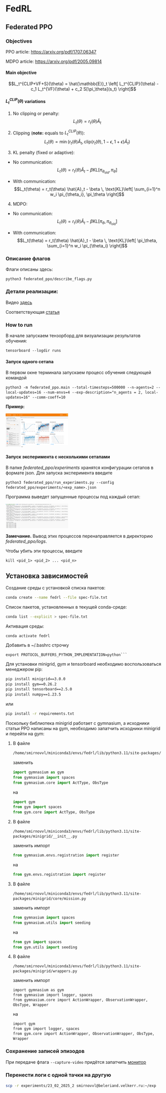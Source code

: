 # FedRL

## Federated PPO

### Objectives

PPO article: https://arxiv.org/pdf/1707.06347

MDPO article: https://arxiv.org/pdf/2005.09814

#### Main objective
$$L_t^{CLIP+VF+S}(\theta) = \hat{\mathbb{E}}_t \left[ L_t^{CLIP}(\theta) - c_1 L_t^{VF}(\theta) + c_2 S[\pi_\theta](s_t) \right]$$

#### $L_t^{CLIP}(\theta)$ variations

1. No clipping or penalty:
$$L_t(\theta) = r_t(\theta)\hat{A}_t$$

2. Clipping (**note:** equals to $L_t^{CLIP}(\theta)$):
$$L_t(\theta) = \min\left(r_t(\theta)\hat{A}_t, \text{clip}(r_t(\theta), 1 - \epsilon, 1 + \epsilon)\hat{A}_t\right)$$

3. KL penalty (fixed or adaptive):

- No communication:
$$L_t(\theta) = r_t(\theta)\hat{A}_t - \beta \text{KL}[\pi_{\theta_{\text{old}}}, \pi_\theta]$$

- With communication:
$$L_t(\theta) = r_t(\theta) \hat{A}_t - \beta \, \text{KL}\left[ \sum_{i=1}^n w_i \pi_{\theta_i}, \pi_\theta \right]$$


4. MDPO:

- No communication:
$$L_t(\theta) = r_t(\theta)\hat{A}_t - \beta \text{KL}[\pi_\theta, \pi_{\theta_{\text{old}}}]$$

- With communication:
$$L_t(\theta) = r_t(\theta) \hat{A}_t - \beta \, \text{KL}\left[ \pi_\theta, \sum_{i=1}^n w_i \pi_{\theta_i} \right]$$


### Описание флагов

Флаги описаны здесь:
```
python3 federated_ppo/describe_flags.py
```

### Детали реализации:

Видео [здесь](https://www.youtube.com/watch?v=MEt6rrxH8W4&ab_channel=Weights%26Biases)

Соответствующая [статья](https://iclr-blog-track.github.io/2022/03/25/ppo-implementation-details/)


### How to run

В начале запускаем тензорборд для визуализации результатов обучения:

```
tensorboard --logdir runs
```

#### Запуск одного сетапа

В первом окне терминала запускаем процесс обучения следующей командой

```
python3 -m federated_ppo.main --total-timesteps=500000 --n-agents=2 --local-updates=16 --num-envs=4 --exp-description="n_agents = 2, local-updates=16" --comm-coeff=10
```

**Пример:**

<img src="img/tb_example.png" width=40%>

#### Запуск эксперимента с несколькими сетапами

В папке *federated_ppo/experiments* хранятся конфигурации сетапов в формате json. Для запуска эксперимента введите

```
python3 federated_ppo/run_experiments.py --config federated_ppo/experiments/<exp_name>.json
```

Программа выведет запущенные процессы под каждый сетап:

<img src="img/run_experiments/script_output.png" width="40%">

**Замечание.** Вывод этих процессов перенаправляется в директорию *federated_ppo/logs*.

Чтобы убить эти процессы, введите

```
kill <pid_1> <pid_2> ... <pid_n>
```

## Установка зависимостей
Создание среды с установкой списка пакетов:
```sh
conda create --name fedrl --file spec-file.txt
```

Список пакетов, установленных в текущей conda-среде:
```sh
conda list --explicit > spec-file.txt
```

Активация среды:
```
conda activate fedrl
```

Добавить в ~/.bashrc строчку
```
export PROTOCOL_BUFFERS_PYTHON_IMPLEMENTATION=python```
```

Для установки minigrid, gym и tensorboard необходимо воспользоваться менеджером pip:
```sh
pip install minigrid==3.0.0
pip install gym==0.26.2
pip install tensorboard==2.5.0
pip install numpy==1.23.5
```
или
```sh
pip install -r requirements.txt
```

Поскольку библиотека minigrid работает с gymnasium, а исходники статьи PPO написаны на gym, необходимо запатчить исходники minigrid и перейти на gym:

1.  В файле
    ```sh
    /home/smirnovvl/miniconda3/envs/fedrl/lib/python3.11/site-packages/minigrid/minigrid_env.py
    ```

    заменить

    ```python
    import gymnasium as gym
    from gymnasium import spaces
    from gymnasium.core import ActType, ObsType
    ```

    на

    ```python
    import gym
    from gym import spaces
    from gym.core import ActType, ObsType
    ```

2.  В файле
    ```
    /home/smirnovvl/miniconda3/envs/fedrl/lib/python3.11/site-packages/minigrid/__init__.py
    ```

    заменить импорт

    ```python
    from gymnasium.envs.registration import register
    ```

    на

    ```python
    from gym.envs.registration import register
    ```

3.  В файле
    ```
    /home/smirnovvl/miniconda3/envs/fedrl/lib/python3.11/site-packages/minigrid/core/mission.py
    ```

    заменить импорт

    ```python
    from gymnasium import spaces
    from gymnasium.utils import seeding
    ```

    на

    ```python
    from gym import spaces
    from gym.utils import seeding
    ```

4.  В файле

    ```
    /home/smirnovvl/miniconda3/envs/fedrl/lib/python3.11/site-packages/minigrid/wrappers.py
    ```

    заменить импорт

    ```
    import gymnasium as gym
    from gymnasium import logger, spaces
    from gymnasium.core import ActionWrapper, ObservationWrapper, ObsType, Wrapper
    ```

    на

    ```
    import gym
    from gym import logger, spaces
    from gym.core import ActionWrapper, ObservationWrapper, ObsType, Wrapper
    ```

### Сохранение записей эпизодов

При передаче флага ```--capture-video``` придётся запатчить [монитор](/home/smirnov/FedRL/patches/site-packages/wandb/integration/gym/__init__.py)

### Перенести логи с одной тачки на другую

```sh
scp -r experiments/23_02_2025_2 smirnovvl@beleriand.velkerr.ru:~/exp
```
